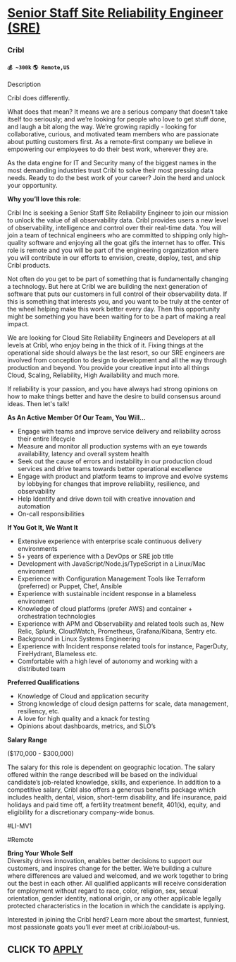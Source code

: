 # [Senior Staff Site Reliability Engineer (SRE)](https://www.remotewlb.com/apply/senior-staff-site-reliability-engineer-sre)  
### Cribl  
#### `💰 ~300k` `🌎 Remote,US`  

Description

Cribl does differently.

What does that mean? It means we are a serious company that doesn’t take itself too seriously; and we’re looking for people who love to get stuff done, and laugh a bit along the way. We’re growing rapidly - looking for collaborative, curious, and motivated team members who are passionate about putting customers first. As a remote-first company we believe in empowering our employees to do their best work, wherever they are.

As the data engine for IT and Security many of the biggest names in the most demanding industries trust Cribl to solve their most pressing data needs. Ready to do the best work of your career? Join the herd and unlock your opportunity.

 **Why you’ll love this role:**

Cribl Inc is seeking a Senior Staff Site Reliability Engineer to join our mission to unlock the value of all observability data. Cribl provides users a new level of observability, intelligence and control over their real-time data. You will join a team of technical engineers who are committed to shipping only high-quality software and enjoying all the goat gifs the internet has to offer. This role is remote and you will be part of the engineering organization where you will contribute in our efforts to envision, create, deploy, test, and ship Cribl products.

Not often do you get to be part of something that is fundamentally changing a technology. But here at Cribl we are building the next generation of software that puts our customers in full control of their observability data. If this is something that interests you, and you want to be truly at the center of the wheel helping make this work better every day. Then this opportunity might be something you have been waiting for to be a part of making a real impact.

We are looking for Cloud Site Reliability Engineers and Developers at all levels at Cribl, who enjoy being in the thick of it. Fixing things at the operational side should always be the last resort, so our SRE engineers are involved from conception to design to development and all the way through production and beyond. You provide your creative input into all things Cloud, Scaling, Reliability, High Availability and much more.

If reliability is your passion, and you have always had strong opinions on how to make things better and have the desire to build consensus around ideas. Then let's talk!

**As An Active Member Of Our Team, You Will...**

  * Engage with teams and improve service delivery and reliability across their entire lifecycle
  * Measure and monitor all production systems with an eye towards availability, latency and overall system health
  * Seek out the cause of errors and instability in our production cloud services and drive teams towards better operational excellence
  * Engage with product and platform teams to improve and evolve systems by lobbying for changes that improve reliability, resilience, and observability 
  * Help Identify and drive down toil with creative innovation and automation
  * On-call responsibilities

**If You Got It, We Want It**

  * Extensive experience with enterprise scale continuous delivery environments
  * 5+ years of experience with a DevOps or SRE job title
  * Development with JavaScript/Node.js/TypeScript in a Linux/Mac environment
  * Experience with Configuration Management Tools like Terraform (preferred) or Puppet, Chef, Ansible
  * Experience with sustainable incident response in a blameless environment
  * Knowledge of cloud platforms (prefer AWS) and container + orchestration technologies
  * Experience with APM and Observability and related tools such as, New Relic, Splunk, CloudWatch, Prometheus, Grafana/Kibana, Sentry etc.
  * Background in Linux Systems Engineering
  * Experience with Incident response related tools for instance, PagerDuty, FireHydrant, Blameless etc.
  * Comfortable with a high level of autonomy and working with a distributed team

**Preferred Qualifications**

  * Knowledge of Cloud and application security
  * Strong knowledge of cloud design patterns for scale, data management, resiliency, etc.
  * A love for high quality and a knack for testing
  * Opinions about dashboards, metrics, and SLO’s

**Salary Range**

($170,000 - $300,000)

The salary for this role is dependent on geographic location. The salary offered within the range described will be based on the individual candidate’s job-related knowledge, skills, and experience. In addition to a competitive salary, Cribl also offers a generous benefits package which includes health, dental, vision, short-term disability, and life insurance, paid holidays and paid time off, a fertility treatment benefit, 401(k), equity, and eligibility for a discretionary company-wide bonus.

#LI-MV1

#Remote

 **Bring Your Whole Self**  
Diversity drives innovation, enables better decisions to support our customers, and inspires change for the better. We’re building a culture where differences are valued and welcomed, and we work together to bring out the best in each other. All qualified applicants will receive consideration for employment without regard to race, color, religion, sex, sexual orientation, gender identity, national origin, or any other applicable legally protected characteristics in the location in which the candidate is applying.

Interested in joining the Cribl herd? Learn more about the smartest, funniest, most passionate goats you’ll ever meet at cribl.io/about-us.

  
## CLICK TO [APPLY](https://www.remotewlb.com/apply/senior-staff-site-reliability-engineer-sre)

